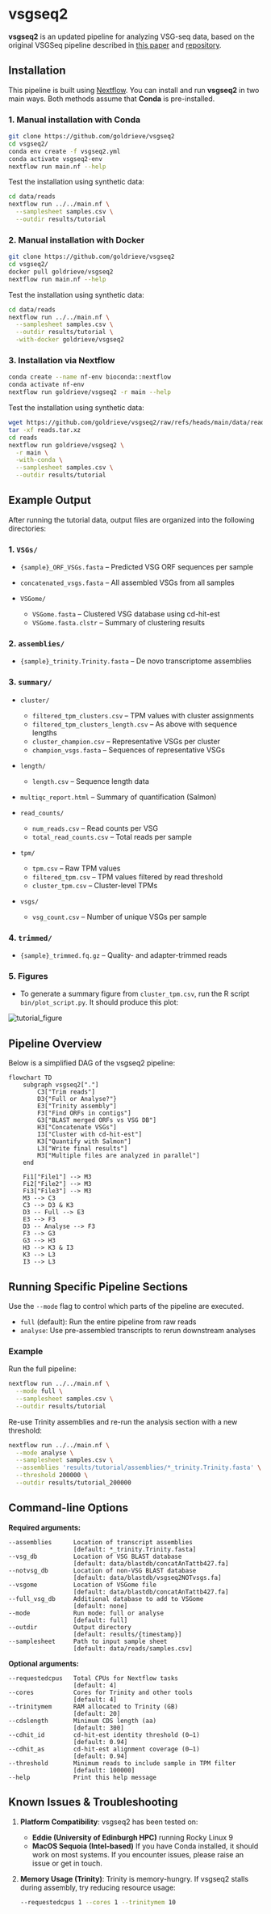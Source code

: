 # vsgseq2

**vsgseq2** is an updated pipeline for analyzing VSG-seq data, based on the original VSGSeq pipeline described in [this paper](https://www.ncbi.nlm.nih.gov/pmc/articles/PMC4514441/) and [repository](https://github.com/mugnierlab/VSGSeqPipeline).

## Installation

This pipeline is built using [Nextflow](https://www.nextflow.io/). You can install and run **vsgseq2** in two main ways. Both methods assume that **Conda** is pre-installed.

### 1. Manual installation with Conda

```bash
git clone https://github.com/goldrieve/vsgseq2
cd vsgseq2/
conda env create -f vsgseq2.yml
conda activate vsgseq2-env
nextflow run main.nf --help
```

Test the installation using synthetic data:

```bash
cd data/reads
nextflow run ../../main.nf \
  --samplesheet samples.csv \
  --outdir results/tutorial
```

### 2. Manual installation with Docker

```bash
git clone https://github.com/goldrieve/vsgseq2
cd vsgseq2/
docker pull goldrieve/vsgseq2
nextflow run main.nf --help
```

Test the installation using synthetic data:

```bash
cd data/reads
nextflow run ../../main.nf \
  --samplesheet samples.csv \
  --outdir results/tutorial \
  -with-docker goldrieve/vsgseq2
```

### 3. Installation via Nextflow

```bash
conda create --name nf-env bioconda::nextflow
conda activate nf-env
nextflow run goldrieve/vsgseq2 -r main --help
```

Test the installation using synthetic data:

```bash
wget https://github.com/goldrieve/vsgseq2/raw/refs/heads/main/data/reads.tar.xz
tar -xf reads.tar.xz
cd reads
nextflow run goldrieve/vsgseq2 \
  -r main \
  -with-conda \
  --samplesheet samples.csv \
  --outdir results/tutorial
```

## Example Output

After running the tutorial data, output files are organized into the following directories:

### 1. `VSGs/`

* `{sample}_ORF_VSGs.fasta` – Predicted VSG ORF sequences per sample
* `concatenated_vsgs.fasta` – All assembled VSGs from all samples
* `VSGome/`

  * `VSGome.fasta` – Clustered VSG database using cd-hit-est
  * `VSGome.fasta.clstr` – Summary of clustering results

### 2. `assemblies/`

* `{sample}_trinity.Trinity.fasta` – De novo transcriptome assemblies

### 3. `summary/`

* `cluster/`

  * `filtered_tpm_clusters.csv` – TPM values with cluster assignments
  * `filtered_tpm_clusters_length.csv` – As above with sequence lengths
  * `cluster_champion.csv` – Representative VSGs per cluster
  * `champion_vsgs.fasta` – Sequences of representative VSGs
* `length/`

  * `length.csv` – Sequence length data
* `multiqc_report.html` – Summary of quantification (Salmon)
* `read_counts/`

  * `num_reads.csv` – Read counts per VSG
  * `total_read_counts.csv` – Total reads per sample
* `tpm/`

  * `tpm.csv` – Raw TPM values
  * `filtered_tpm.csv` – TPM values filtered by read threshold
  * `cluster_tpm.csv` – Cluster-level TPMs
* `vsgs/`

  * `vsg_count.csv` – Number of unique VSGs per sample

### 4. `trimmed/`

* `{sample}_trimmed.fq.gz` – Quality- and adapter-trimmed reads

### 5. Figures

* To generate a summary figure from `cluster_tpm.csv`, run the R script `bin/plot_script.py`. It should produce this plot:

![tutorial\_figure](figures/vsg_summary.png)

## Pipeline Overview

Below is a simplified DAG of the vsgseq2 pipeline:

```mermaid
flowchart TD
    subgraph vsgseq2["."]
        C3["Trim reads"]
        D3{"Full or Analyse?"}
        E3["Trinity assembly"]
        F3["Find ORFs in contigs"]
        G3["BLAST merged ORFs vs VSG DB"]
        H3["Concatenate VSGs"]
        I3["Cluster with cd-hit-est"]
        K3["Quantify with Salmon"]
        L3["Write final results"]
        M3["Multiple files are analyzed in parallel"]
    end

    Fi1["File1"] --> M3
    Fi2["File2"] --> M3
    Fi3["File3"] --> M3
    M3 --> C3
    C3 --> D3 & K3
    D3 -- Full --> E3
    E3 --> F3
    D3 -- Analyse --> F3
    F3 --> G3
    G3 --> H3
    H3 --> K3 & I3
    K3 --> L3
    I3 --> L3
```

## Running Specific Pipeline Sections

Use the `--mode` flag to control which parts of the pipeline are executed.

* `full` (default): Run the entire pipeline from raw reads
* `analyse`: Use pre-assembled transcripts to rerun downstream analyses

### Example

Run the full pipeline:

```bash
nextflow run ../../main.nf \
  --mode full \
  --samplesheet samples.csv \
  --outdir results/tutorial
```

Re-use Trinity assemblies and re-run the analysis section with a new threshold:

```bash
nextflow run ../../main.nf \
  --mode analyse \
  --samplesheet samples.csv \
  --assemblies 'results/tutorial/assemblies/*_trinity.Trinity.fasta' \
  --threshold 200000 \
  --outdir results/tutorial_200000
```

## Command-line Options

**Required arguments:**

```text
--assemblies      Location of transcript assemblies
                  [default: *_trinity.Trinity.fasta]
--vsg_db          Location of VSG BLAST database
                  [default: data/blastdb/concatAnTattb427.fa]
--notvsg_db       Location of non-VSG BLAST database
                  [default: data/blastdb/vsgseq2NOTvsgs.fa]
--vsgome          Location of VSGome file
                  [default: data/blastdb/concatAnTattb427.fa]
--full_vsg_db     Additional database to add to VSGome
                  [default: none]
--mode            Run mode: full or analyse
                  [default: full]
--outdir          Output directory
                  [default: results/{timestamp}]
--samplesheet     Path to input sample sheet
                  [default: data/reads/samples.csv]
```

**Optional arguments:**

```text
--requestedcpus   Total CPUs for Nextflow tasks
                  [default: 4]
--cores           Cores for Trinity and other tools
                  [default: 4]
--trinitymem      RAM allocated to Trinity (GB)
                  [default: 20]
--cdslength       Minimum CDS length (aa)
                  [default: 300]
--cdhit_id        cd-hit-est identity threshold (0–1)
                  [default: 0.94]
--cdhit_as        cd-hit-est alignment coverage (0–1)
                  [default: 0.94]
--threshold       Minimum reads to include sample in TPM filter
                  [default: 100000]
--help            Print this help message
```

## Known Issues & Troubleshooting

1. **Platform Compatibility**:
   vsgseq2 has been tested on:

   * **Eddie (University of Edinburgh HPC)** running Rocky Linux 9
   * **MacOS Sequoia (Intel-based)**
     If you have Conda installed, it should work on most systems. If you encounter issues, please raise an issue or get in touch.

2. **Memory Usage (Trinity)**:
   Trinity is memory-hungry. If vsgseq2 stalls during assembly, try reducing resource usage:

   ```bash
   --requestedcpus 1 --cores 1 --trinitymem 10
   ```